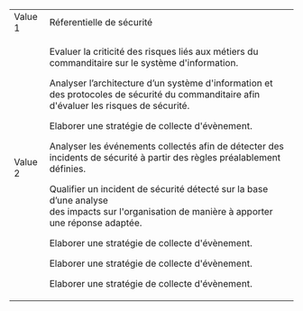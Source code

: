 <table>
<tr>
<td>Value 1</td>
    <td>Réferentielle de sécurité</td>
    
</tr>
<tr>
    <td>Value 2</td>
    <td> 
        <p>Evaluer la criticité des risques liés aux métiers du commanditaire  sur le système d'information.</p>
        <p>Analyser l’architecture d’un système d'information et des protocoles  de sécurité du commanditaire afin d'évaluer les risques de sécurité.</p>
        <p>Elaborer une stratégie de collecte d'évènement.</p>
        <p>Analyser les événements collectés afin de détecter des incidents de  sécurité à partir des règles préalablement définies.</p>
        <p>Qualifier un incident de sécurité détecté sur la base d’une analyse <br> des impacts sur l'organisation de manière à apporter <br> une réponse adaptée.</p>
        <p>Elaborer une stratégie de collecte d'évènement.</p>
        <p>Elaborer une stratégie de collecte d'évènement.</p>
        <p>Elaborer une stratégie de collecte d'évènement.</p>
    </td>
    
</tr>

</table>
